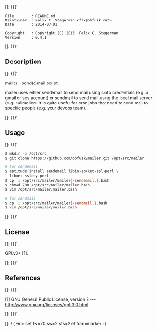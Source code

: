 []: {{{1

    File        : README.md
    Maintainer  : Felix C. Stegerman <flx@obfusk.net>
    Date        : 2014-07-01

    Copyright   : Copyright (C) 2013  Felix C. Stegerman
    Version     : 0.4.1

[]: }}}1

## Description
[]: {{{1

  mailer - send(e)mail script

  mailer uses either sendemail to send mail using smtp credentials
  (e.g. a gmail or ses account) or sendmail to send mail using the
  local mail server (e.g. nullmailer).  It is quite useful for cron
  jobs that need to send mail to specific people (e.g. your devops
  team).

[]: }}}1

## Usage
[]: {{{1

```bash
$ mkdir -p /opt/src
$ git clone https://github.com/obfusk/mailer.git /opt/src/mailer

# for sendemail
$ aptitude install sendemail libio-socket-ssl-perl \
  libnet-ssleay-perl
$ cp -i /opt/src/mailer/mailer{-sendemail,}.bash
$ chmod 700 /opt/src/mailer/mailer.bash
$ vim /opt/src/mailer/mailer.bash

# for sendmail
$ cp -i /opt/src/mailer/mailer{-sendmail,}.bash
$ vim /opt/src/mailer/mailer.bash
```

[]: }}}1

## License
[]: {{{1

  GPLv3+ [1].

[]: }}}1

## References
[]: {{{1

  [1] GNU General Public License, version 3
  --- http://www.gnu.org/licenses/gpl-3.0.html

[]: }}}1

[]: ! ( vim: set tw=70 sw=2 sts=2 et fdm=marker : )

